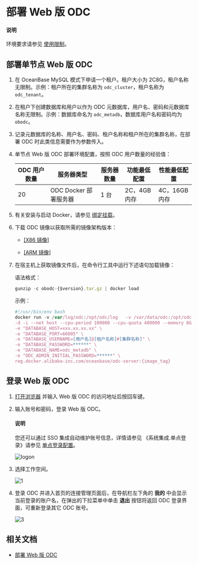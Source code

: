 # 部署 Web 版 ODC

<main id="notice" type='explain'>
   <h4>说明</h4>
   <p>环境要求请参见 <a href="../../200.odc-overview/500.product-limits.md">使用限制</a>。</p>
</main> 

## 部署单节点 Web 版 ODC

1. 在 OceanBase MySQL 模式下申请一个租户。租户大小为 2C8G，租户名称无限制。示例：租户所在的集群名称为 `odc_cluster`，租户名称为 `odc_tenant`。

2. 在租户下创建数据库和用户以作为 ODC 元数据库，用户名、密码和元数据库名称无限制。示例：数据库命名为 `odc_metadb`，数据库用户名和密码均为 `obodc`。

3. 记录元数据库的名称、用户名、密码、租户名称和租户所在的集群名称，在部署 ODC 时此类信息需要作为参数传入。

4. 单节点 Web 版 ODC 部署环境配置，按照 ODC 用户数量的经验值：

    | ODC 用户数量 | 服务器类型|服务器数量|功能最低配置|性能最低配置|
    | ------------- |-------------   |-------------|-------------|-------------|
    | 20  |  ODC Docker 部署服务器 |1 台|2C，4GB 内存|4C，16GB 内存|

5. 有关安装与启动 Docker，请参见 [绑定挂载](https://docs.docker.com/storage/bind-mounts/)。

6. 下载 ODC 镜像以获取所需的镜像架构版本：

   - [\[X86 镜像\]](https://obodc-front.oss-cn-beijing.aliyuncs.com/ODC%204.2.0/obodc4.2.0.tar.gz)<br>

   - [\[ARM 镜像\]](https://obodc-front.oss-cn-beijing.aliyuncs.com/ODC%204.2.0/obodc4.2.0_arm.tar.gz)

7. 在宿主机上获取镜像文件后，在命令行工具中运行下述语句加载镜像：

   语法格式：

   ```javascript
   gunzip -c obodc-{$version}.tar.gz | docker load
   ```

   示例：

   ```javascript
   #!/usr/bin/env bash
   docker run -v /var/log/odc:/opt/odc/log   -v /var/data/odc:/opt/odc/data \
   -d -i --net host --cpu-period 100000 --cpu-quota 400000 --memory 8G --name "obodc" \
   -e "DATABASE_HOST=xxx.xx.xx.xx" \
   -e "DATABASE_PORT=60805" \
   -e "DATABASE_USERNAME=[用户名]@[租户名称]#[集群名称]" \
   -e "DATABASE_PASSWORD=******" \
   -e "DATABASE_NAME=odc_metadb" \
   -e "ODC_ADMIN_INITIAL_PASSWORD=******" \
   reg.docker.alibaba-inc.com/oceanbase/odc-server:{image_tag}
   ```

## 登录 Web 版 ODC

1. [打开浏览器](https://www.oceanbase.com/docs/enterprise-odc-doc-cn-10000000002088520) 并输入 Web 版 ODC 的访问地址后按回车键。

2. 输入账号和密码，登录 Web 版 ODC。

   <main id="notice" type='explain'>
      <h4>说明</h4>
      <p>您还可以通过 SSO 集成自动维护账号信息，详情请参见  《系统集成.单点登录》请参见 <a href="../../1500.system-integration/100.sso-integration.md">单点登录配置</a>。</p>
   </main> 

   ![logon](https://obbusiness-private.oss-cn-shanghai.aliyuncs.com/doc/img/odc/420/quickstart/webodc/web%20user%204.2.png)

3. 选择工作空间。
  
   ![1](https://obbusiness-private.oss-cn-shanghai.aliyuncs.com/doc/img/odc/420/web%20odc%20logon%201.png)

4. 登录 ODC 并进入首页的连接管理页面后，在导航栏左下角的 **我的** 中会显示当前登录的账户名，在弹出的下拉菜单中单击 **退出** 按钮将返回 ODC 登录界面，可重新登录其它 ODC 账号。
   
   ![3](https://obbusiness-private.oss-cn-shanghai.aliyuncs.com/doc/img/odc/420/web%20odc%20logon%203.png)


## 相关文档

- [部署 Web 版 ODC](../../1100.deployment-guide/100.deployment-overview.md)
